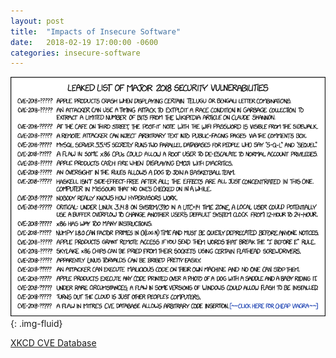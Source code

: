 ```yaml
---
layout: post
title:  "Impacts of Insecure Software"
date:   2018-02-19 17:00:00 -0600
categories: insecure-software
---
```

![XKCD CVE][xkcd]{: .img-fluid}

[XKCD CVE Database](https://xkcd.com/1957/)

[xkcd]: /assets/images/xkcd-cve.png
